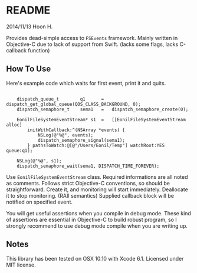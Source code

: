 README
======
2014/11/13
Hoon H.

Provides dead-simple access to `FSEvents` framework.
Mainly written in Objective-C due to lack of support from Swift.
(lacks some flags, lacks C-callback function) 





How To Use
----------

Here's example code which waits for first event, print it and quits.

````objc

	dispatch_queue_t		q1		=	dispatch_get_global_queue(QOS_CLASS_BACKGROUND, 0);
	dispatch_semaphore_t	sema1	=	dispatch_semaphore_create(0);

	EonilFileSystemEventStream*	s1	=	[[EonilFileSystemEventStream alloc] 
		initWithCallback:^(NSArray *events) {
			NSLog(@"%@", events);
			dispatch_semaphore_signal(sema1);
		} pathsToWatch:@[@"/Users/Eonil/Temp"] watchRoot:YES queue:q1];

	NSLog(@"%@", s1);
	dispatch_semaphore_wait(sema1, DISPATCH_TIME_FOREVER);

````


Use `EonilFileSystemEventStream` class. Required informations are
all noted as comments. Follows strict Objective-C conventions, so
should be straightforward.
Create it, and monitoring will start immediately. Deallocate it to
stop monitoring. (RAII semantics) Supplied callback block will be
notified on specified event.

You will get useful assertions when you compile in debug mode. 
These kind of assertions are essential in Objective-C to build 
robust program, so I strongly recommend to use debug mode compile
when you are writing up.





Notes
-----
This library has been tested on OSX 10.10 with Xcode 6.1.
Licensed under MIT license.







